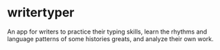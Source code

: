 # writertyper
An app for writers to practice their typing skills, learn the rhythms and language patterns of some histories greats, and analyze  their own work.
